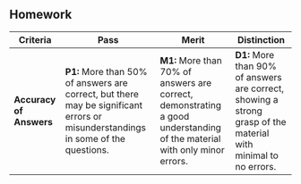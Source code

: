 ## Homework

| **Criteria** | **Pass** | **Merit** | **Distinction** |
|------|--------------------------------------|--------------------------------------|--------------------------------------|
| **Accuracy of Answers**     | **P1:**  More than 50% of answers are correct, but there may be significant errors or misunderstandings in some of the questions. | **M1:** More than 70% of answers are correct, demonstrating a good understanding of the material with only minor errors. | **D1:** More than 90% of answers are correct, showing a strong grasp of the material with minimal to no errors. | | |
